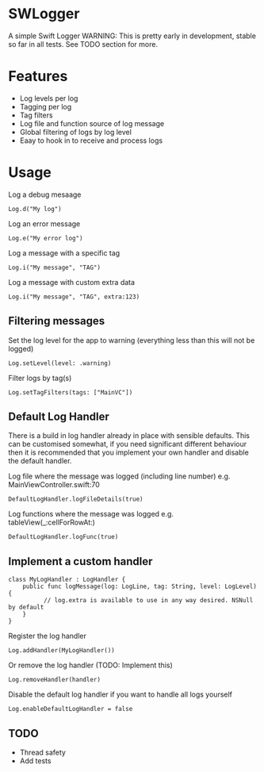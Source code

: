 # SWLogger
A simple Swift Logger
WARNING: This is pretty early in development, stable so far in all tests. 
See TODO section for more.

# Features

* Log levels per log
* Tagging per log
* Tag filters
* Log file and function source of log message
* Global filtering of logs by log level
* Eaay to hook in to receive and process logs

# Usage

Log a debug mesaage
```
Log.d("My log")
```

Log an error message
```
Log.e("My error log")
```

Log a message with a specific tag
```
Log.i("My message", "TAG")
```

Log a message with custom extra data
```
Log.i("My message", "TAG", extra:123)
```

## Filtering messages

Set the log level for the app to warning (everything less than this will not be logged)
```
Log.setLevel(level: .warning)
```

Filter logs by tag(s)
```
Log.setTagFilters(tags: ["MainVC"])
```

## Default Log Handler

There is a build in log handler already in place with sensible defaults.
This can be customised somewhat, if you need significant different behaviour then it is recommended that you implement your own handler and disable the default handler.

Log file where the message was logged (including line number) e.g. MainViewController.swift:70
```
DefaultLogHandler.logFileDetails(true)
```

Log functions where the message was logged e.g. tableView(_:cellForRowAt:)
```
DefaultLogHandler.logFunc(true)
```

## Implement a custom handler

```
class MyLogHandler : LogHandler {
	public func logMessage(log: LogLine, tag: String, level: LogLevel) {
          // log.extra is available to use in any way desired. NSNull by default
    }
}
```

Register the log handler

```
Log.addHandler(MyLogHandler())
```

Or remove the log handler (TODO: Implement this)
```
Log.removeHandler(handler)
```

Disable the default log handler if you want to handle all logs yourself
```
Log.enableDefaultLogHandler = false
```

## TODO

* Thread safety
* Add tests
